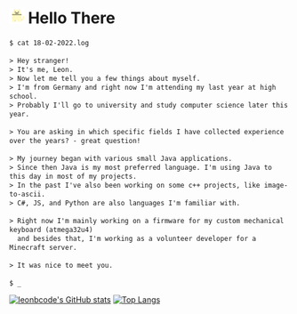 # <img src="https://github.com/Yanndroid/Yanndroid/blob/master/cats.gif" width="27" height="27" /> Hello There

```
$ cat 18-02-2022.log

> Hey stranger!
> It's me, Leon.
> Now let me tell you a few things about myself.
> I'm from Germany and right now I'm attending my last year at high school. 
> Probably I'll go to university and study computer science later this year.
  
> You are asking in which specific fields I have collected experience over the years? - great question!

> My journey began with various small Java applications. 
> Since then Java is my most preferred language. I'm using Java to this day in most of my projects.
> In the past I've also been working on some c++ projects, like image-to-ascii. 
> C#, JS, and Python are also languages I'm familiar with.

> Right now I'm mainly working on a firmware for my custom mechanical keyboard (atmega32u4)
  and besides that, I'm working as a volunteer developer for a Minecraft server.

> It was nice to meet you.

$ _
```


[![leonbcode's GitHub stats](https://github-readme-stats.vercel.app/api?username=leonbcode&text_color=8b949e&bg_color=00000000&hide_border=true)](https://github.com/anuraghazra/github-readme-stats)
[![Top Langs](https://github-readme-stats.vercel.app/api/top-langs/?username=leonbcode&text_color=8b949e&bg_color=00000000&hide_border=true&layout=compact)](https://github.com/anuraghazra/github-readme-stats)
